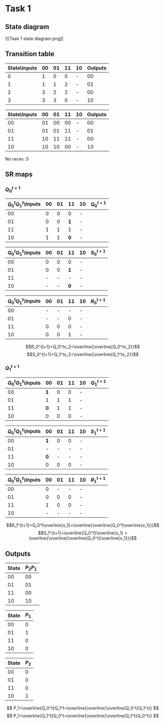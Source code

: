 # Task 1
## State diagram
![[Task 1 state diagram.png]]
## Transition table
|State\\Inputs|00|01|11|10|Outputs|
|---|---|---|---|---|---|
|0|1|0|0|-|00
|1|1|1|2|-|01
|2|3|2|2|-|00
|3|3|3|0|-|10

|State\\Inputs|00|01|11|10|Outputs|
|---|---|---|---|---|---|
|00|01|00|00|-|00
|01|01|01|11|-|01
|11|10|11|11|-|00
|10|10|10|00|-|10
No races :3
## SR maps
### $Q_0^{t+1}$
|$Q_0^tQ_1^t$\\Inputs|00|01|11|10|$Q_0^{t+1}$|
|---|---|---|---|---|---|
|00|0|0|0|-|
|01|0|0|**1**|-|
|11|1|1|1|-|
|10|1|1|**0**|-|

|$Q_0^tQ_1^t$\\Inputs|00|01|11|10|$S_0^{t+1}$|
|---|---|---|---|---|---|
|00|0|0|0|-|
|01|0|0|**1**|-|
|11|-|-|-|-|
|10|-|-|**0**|-|

|$Q_0^tQ_1^t$\\Inputs|00|01|11|10|$R_0^{t+1}$|
|---|---|---|---|---|---|
|00|-|-|-|-|
|01|-|-|0|-|
|11|0|0|0|-|
|10|0|0|1|-|

$$R_0^{t+1}=Q_0^tx_2=\overline{\overline{Q_0^tx_2}}$$
$$S_0^{t+1}=Q_1^tx_2=\overline{\overline{Q_1^tx_2}}$$
### $Q_1^{t+1}$

|$Q_0^tQ_1^t$\\Inputs|00|01|11|10|$Q_1^{t+1}$|
|---|---|---|---|---|---|
|00|**1**|0|0|-|
|01|1|1|1|-|
|11|**0**|1|1|-|
|10|0|0|0|-|

|$Q_0^tQ_1^t$\\Inputs|00|01|11|10|$S_1^{t+1}$|
|---|---|---|---|---|---|
|00|**1**|0|0|-|
|01|-|-|-|-|
|11|**0**|-|-|-|
|10|0|0|0|-|

|$Q_0^tQ_1^t$\\Inputs|00|01|11|10|$R_1^{t+1}$|
|---|---|---|---|---|---|
|00|0|-|-|-|
|01|0|0|0|-|
|11|1|0|0|-|
|10|-|-|-|-|

$$R_1^{t+1}=Q_0^t\overline{x_1}=\overline{\overline{Q_0^t\overline{x_1}}}$$
$$S_1^{t+1}=\overline{Q_0^t}\overline{x_1} = \overline{\overline{\overline{Q_0^t}\overline{x_1}}}$$
## Outputs
|State|$P_2P_1$|
|---|---|
|00|00
|01|01
|11|00
|10|10

|State|$P_1$|
|---|---|
|00|0
|01|1
|11|0
|10|0

|State|$P_2$|
|---|---|
|00|0
|01|0
|11|0
|10|1

$$
P_1=\overline{Q_0^t}Q_1^t=\overline{\overline{\overline{Q_0^t}Q_1^t}}
$$
$$
P_1=\overline{Q_1^t}Q_0^t=\overline{\overline{\overline{Q_1^t}Q_0^t}}
$$


